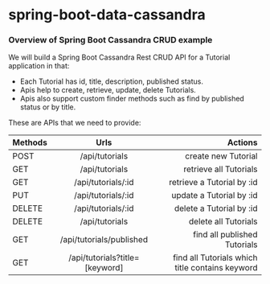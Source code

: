 # spring-boot-data-cassandra

### Overview of Spring Boot Cassandra CRUD example

We will build a Spring Boot Cassandra Rest CRUD API for a Tutorial application in that:

* Each Tutorial has id, title, description, published status.
* Apis help to create, retrieve, update, delete Tutorials.
* Apis also support custom finder methods such as find by published status or by title.

These are APIs that we need to provide:

| Methods |             	Urls	              |                                         Actions |
|---------|:-------------------------------:|------------------------------------------------:|
| POST	   |         /api/tutorials	         |                             create new Tutorial |
| GET	    |         /api/tutorials	         |                          retrieve all Tutorials |
| GET	    |       /api/tutorials/:id	       |                      retrieve a Tutorial by :id |
| PUT	    |       /api/tutorials/:id	       |                        update a Tutorial by :id |
| DELETE	 |       /api/tutorials/:id	       |                        delete a Tutorial by :id |
| DELETE	 |         /api/tutorials	         |                            delete all Tutorials |
| GET	    |    /api/tutorials/published	    |                    find all published Tutorials |
| GET	    | /api/tutorials?title=[keyword]	 | find all Tutorials which title contains keyword |
